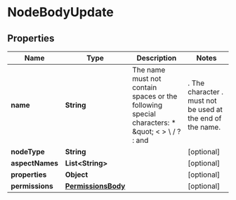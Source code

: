 
# NodeBodyUpdate

## Properties
Name | Type | Description | Notes
------------ | ------------- | ------------- | -------------
**name** | **String** | The name must not contain spaces or the following special characters: * \&quot; &lt; &gt; \\ / ? : and |. The character . must not be used at the end of the name.  |  [optional]
**nodeType** | **String** |  |  [optional]
**aspectNames** | **List&lt;String&gt;** |  |  [optional]
**properties** | **Object** |  |  [optional]
**permissions** | [**PermissionsBody**](PermissionsBody.md) |  |  [optional]



